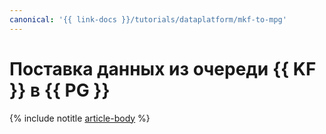 ```yaml
---
canonical: '{{ link-docs }}/tutorials/dataplatform/mkf-to-mpg'
---
```


# Поставка данных из очереди {{ KF }} в {{ PG }}

{% include notitle [article-body](../../_tutorials/dataplatform/datatransfer/mkf-to-mpg.md) %}

